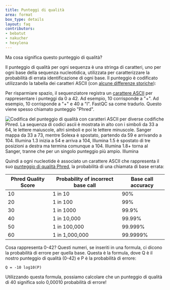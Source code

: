 ```yaml
---
title: Punteggi di qualità
area: format
box_type: details
layout: faq
contributors:
- bebatut
- nakucher
- hexylena
---
```



Ma cosa significa questo punteggio di qualità?

Il punteggio di qualità per ogni sequenza è una stringa di caratteri, uno per ogni base della sequenza nucleotidica, utilizzata per caratterizzare la probabilità di errata identificazione di ogni base. Il punteggio è codificato utilizzando la tabella dei caratteri ASCII (con [alcune differenze storiche](https://en.wikipedia.org/wiki/FASTQ_format#Encoding)):

Per risparmiare spazio, il sequenziatore registra un [carattere ASCII](http://drive5.com/usearch/manual/quality_score.html) per rappresentare i punteggi da 0 a 42. Ad esempio, 10 corrisponde a "+". Ad esempio, 10 corrisponde a "+" e 40 a "I". FastQC sa come tradurlo. Questo viene spesso chiamato punteggio "Phred".

![Codifica del punteggio di qualità con caratteri ASCII per diverse codifiche Phred. La sequenza di codici ascii è mostrata in alto con i simboli da 33 a 64, le lettere maiuscole, altri simboli e poi le lettere minuscole. Sanger mappa da 33 a 73, mentre Solexa è spostato, partendo da 59 e arrivando a 104. Illumina 1.3 inizia a 54 e arriva a 104, Illumina 1.5 è spostato di tre posizioni a destra ma termina comunque a 104. Illumina 1.8+ torna al Sanger, tranne che per un singolo punteggio più ampio. Illumina]({{site.baseurl}}/topics/sequence-analysis/faqs/images/fastq-quality-encoding.png)

Quindi a ogni nucleotide è associato un carattere ASCII che rappresenta il suo [punteggio di qualità Phred](https://en.wikipedia.org/wiki/Phred_quality_score), la probabilità di una chiamata di base errata:

| Phred Quality Score | Probability of incorrect base call | Base call accuracy |
| ------------------- | ---------------------------------- | ------------------ |
| 10                  | 1 in 10                            | 90%                |
| 20                  | 1 in 100                           | 99%                |
| 30                  | 1 in 1000                          | 99.9%              |
| 40                  | 1 in 10,000                        | 99.99%             |
| 50                  | 1 in 100,000                       | 99.999%            |
| 60                  | 1 in 1,000,000                     | 99.9999%           |


Cosa rappresenta 0-42? Questi numeri, se inseriti in una formula, ci dicono la probabilità di errore per quella base. Questa è la formula, dove Q è il nostro punteggio di qualità (0-42) e P è la probabilità di errore:

```
Q = -10 log10(P)
```

Utilizzando questa formula, possiamo calcolare che un punteggio di qualità di 40 significa solo 0,00010 probabilità di errore!

